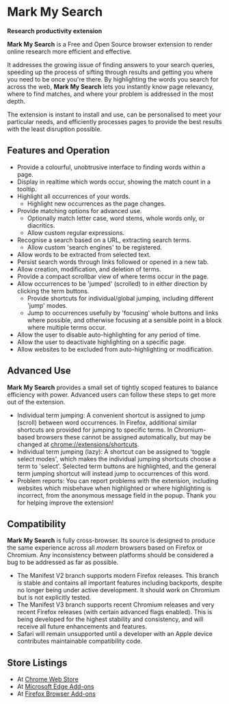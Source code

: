 # Mark My Search

**Research productivity extension**

**Mark My Search** is a Free and Open Source browser extension to render online research more efficient and effective.

It addresses the growing issue of finding answers to your search queries, speeding up the process of sifting through results and getting you where you need to be once you're there. By highlighting the words you search for across the web, **Mark My Search** lets you instantly know page relevancy, where to find matches, and where your problem is addressed in the most depth.

The extension is instant to install and use, can be personalised to meet your particular needs, and efficiently processes pages to provide the best results with the least disruption possible.


## Features and Operation

* Provide a colourful, unobtrusive interface to finding words within a page.
* Display in realtime which words occur, showing the match count in a tooltip.
* Highlight all occurrences of your words.
  * Highlight new occurrences as the page changes.
* Provide matching options for advanced use.
  * Optionally match letter case, word stems, whole words only, or diacritics.
  * Allow custom regular expressions.
* Recognise a search based on a URL, extracting search terms.
  * Allow custom 'search engines' to be registered.
* Allow words to be extracted from selected text.
* Persist search words through links followed or opened in a new tab.
* Allow creation, modification, and deletion of terms.
* Provide a compact scrollbar view of where terms occur in the page.
* Allow occurrences to be 'jumped' (scrolled) to in either direction by clicking the term buttons.
  * Provide shortcuts for individual/global jumping, including different 'jump' modes.
  * Jump to occurrences usefully by 'focusing' whole buttons and links where possible, and otherwise focusing at a sensible point in a block where multiple terms occur.
* Allow the user to disable auto-highlighting for any period of time.
* Allow the user to deactivate highlighting on a specific page.
* Allow websites to be excluded from auto-highlighting or modification.


## Advanced Use

**Mark My Search** provides a small set of tightly scoped features to balance efficiency with power. Advanced users can follow these steps to get more out of the extension.

* Individual term jumping: A convenient shortcut is assigned to jump (scroll) between word occurrences. In Firefox, additional similar shortcuts are provided for jumping to specific terms. In Chromium-based browsers these cannot be assigned automatically, but may be changed at <chrome://extensions/shortcuts>.
* Individual term jumping (lazy): A shortcut can be assigned to 'toggle select modes', which makes the individual jumping shortcuts choose a term to 'select'. Selected term buttons are highlighted, and the general term jumping shortcut will instead jump to occurrences of this word.
* Problem reports: You can report problems with the extension, including websites which misbehave when highlighted or where highlighting is incorrect, from the anonymous message field in the popup. Thank you for helping improve the extension!


## Compatibility

**Mark My Search** is fully cross-browser. Its source is designed to produce the same experience across all *modern* browsers based on Firefox or Chromium. Any inconsistency between platforms should be considered a bug to be addressed as far as possible.

* The Manifest V2 branch supports modern Firefox releases. This branch is stable and contains all important features including backports, despite no longer being under active development. It should work on Chromium but is not explicitly tested.
* The Manifest V3 branch supports recent Chromium releases and very recent Firefox releases (with certain advanced flags enabled). This is being developed for the highest stability and consistency, and will receive all future enhancements and features.
* Safari will remain unsupported until a developer with an Apple device contributes maintainable compatibility code.


## Store Listings

* At [Chrome Web Store](https://chrome.google.com/webstore/detail/mark-my-search/lijbnhoniejpjjgemoifpjklobhakinb)
* At [Microsoft Edge Add-ons](https://microsoftedge.microsoft.com/addons/detail/mark-my-search/pgkppfodndbpalojpibdnlcdfcnidemj)
* At [Firefox Browser Add-ons](https://addons.mozilla.org/en-GB/firefox/addon/mark-my-search/)
